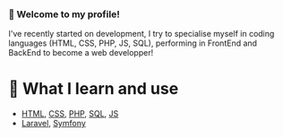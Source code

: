 ### 👋 Welcome to my profile!

I've recently started on development, I try to specialise myself in coding languages (HTML, CSS, PHP, JS, SQL), performing in FrontEnd and BackEnd to become a web developper!
# 🌱 What I learn and use
- [HTML](https://developer.mozilla.org/fr/docs/Web/HTML), [CSS](https://developer.mozilla.org/fr/docs/Web/CSS), [PHP](https://www.php.net/manual/fr/intro-whatis.php), [SQL](https://sql.sh/), [JS](https://developer.mozilla.org/fr/docs/Web/JavaScript)
- [Laravel](https://laravel.com/docs), [Symfony](https://symfony.com/what-is-symfony)
